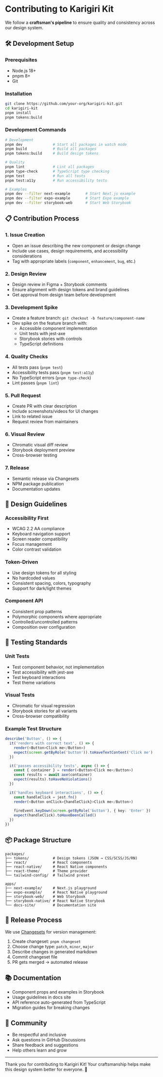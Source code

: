 # Contributing to Karigiri Kit

We follow a **craftsman's pipeline** to ensure quality and consistency across our design system.

## 🛠️ Development Setup

### Prerequisites

- Node.js 18+ 
- pnpm 8+
- Git

### Installation

```bash
git clone https://github.com/your-org/karigiri-kit.git
cd karigiri-kit
pnpm install
pnpm tokens:build
```

### Development Commands

```bash
# Development
pnpm dev              # Start all packages in watch mode
pnpm build            # Build all packages
pnpm tokens:build     # Build design tokens

# Quality
pnpm lint             # Lint all packages
pnpm type-check       # TypeScript type checking
pnpm test             # Run all tests
pnpm test:a11y        # Run accessibility tests

# Examples
pnpm dev --filter next-example       # Start Next.js example
pnpm dev --filter expo-example       # Start Expo example
pnpm dev --filter storybook-web      # Start Web Storybook
```

## 📋 Contribution Process

### 1. Issue Creation
- Open an issue describing the new component or design change
- Include use cases, design requirements, and accessibility considerations
- Tag with appropriate labels (`component`, `enhancement`, `bug`, etc.)

### 2. Design Review
- Design review in Figma + Storybook comments
- Ensure alignment with design tokens and brand guidelines
- Get approval from design team before development

### 3. Development Spike
- Create a feature branch: `git checkout -b feature/component-name`
- Dev spike on the feature branch with:
  - Accessible component implementation
  - Unit tests with jest-axe
  - Storybook stories with controls
  - TypeScript definitions

### 4. Quality Checks
- All tests pass (`pnpm test`)
- Accessibility tests pass (`pnpm test:a11y`)
- No TypeScript errors (`pnpm type-check`)
- Lint passes (`pnpm lint`)

### 5. Pull Request
- Create PR with clear description
- Include screenshots/videos for UI changes
- Link to related issue
- Request review from maintainers

### 6. Visual Review
- Chromatic visual diff review
- Storybook deployment preview
- Cross-browser testing

### 7. Release
- Semantic release via Changesets
- NPM package publication
- Documentation updates

## 🎨 Design Guidelines

### Accessibility First
- WCAG 2.2 AA compliance
- Keyboard navigation support
- Screen reader compatibility
- Focus management
- Color contrast validation

### Token-Driven
- Use design tokens for all styling
- No hardcoded values
- Consistent spacing, colors, typography
- Support for dark/light themes

### Component API
- Consistent prop patterns
- Polymorphic components where appropriate
- Controlled/uncontrolled patterns
- Composition over configuration

## 🧪 Testing Standards

### Unit Tests
- Test component behavior, not implementation
- Test accessibility with jest-axe
- Test keyboard interactions
- Test theme variations

### Visual Tests
- Chromatic for visual regression
- Storybook stories for all variants
- Cross-browser compatibility

### Example Test Structure
```typescript
describe('Button', () => {
  it('renders with correct text', () => {
    render(<Button>Click me</Button>)
    expect(screen.getByRole('button')).toHaveTextContent('Click me')
  })

  it('passes accessibility tests', async () => {
    const { container } = render(<Button>Click me</Button>)
    const results = await axe(container)
    expect(results).toHaveNoViolations()
  })

  it('handles keyboard interactions', () => {
    const handleClick = jest.fn()
    render(<Button onClick={handleClick}>Click me</Button>)
    
    fireEvent.keyDown(screen.getByRole('button'), { key: 'Enter' })
    expect(handleClick).toHaveBeenCalled()
  })
})
```

## 📦 Package Structure

```
packages/
├── tokens/           # Design tokens (JSON → CSS/SCSS/JS/RN)
├── react/            # React components
├── react-native/     # React Native components
├── react-theme/      # Theme provider
└── tailwind-config/  # Tailwind preset

apps/
├── next-example/     # Next.js playground
├── expo-example/     # React Native playground
├── storybook-web/    # Web Storybook
├── storybook-native/ # React Native Storybook
└── docs-site/        # Documentation site
```

## 🚀 Release Process

We use [Changesets](https://github.com/changesets/changesets) for version management:

1. Create changeset: `pnpm changeset`
2. Choose change type: `patch`, `minor`, `major`
3. Describe changes in generated markdown
4. Commit changeset file
5. PR gets merged → automated release

## 📚 Documentation

- Component props and examples in Storybook
- Usage guidelines in docs site
- API reference auto-generated from TypeScript
- Migration guides for breaking changes

## 🤝 Community

- Be respectful and inclusive
- Ask questions in GitHub Discussions
- Share feedback and suggestions
- Help others learn and grow

---

Thank you for contributing to Karigiri Kit! Your craftsmanship helps make this design system better for everyone. 🙏 